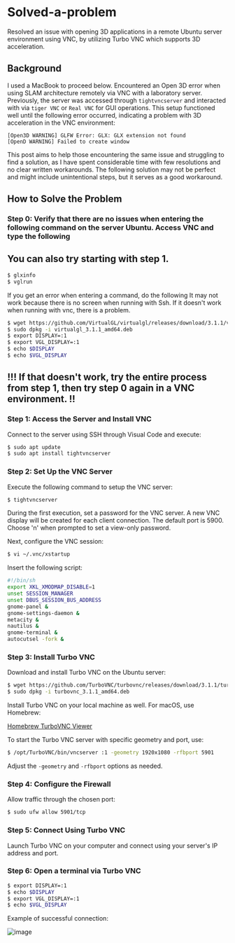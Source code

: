 
# Solved-a-problem
Resolved an issue with opening 3D applications in a remote Ubuntu server environment using VNC, by utilizing Turbo VNC which supports 3D acceleration.

## Background
I used a MacBook to proceed below.
Encountered an Open 3D error when using SLAM architecture remotely via VNC with a laboratory server. Previously, the server was accessed through `tightvncserver` and interacted with via `tiger VNC` or `Real VNC` for GUI operations. This setup functioned well until the following error occurred, indicating a problem with 3D acceleration in the VNC environment:

```
[Open3D WARNING] GLFW Error: GLX: GLX extension not found
[OpenD WARNING] Failed to create window
```

This post aims to help those encountering the same issue and struggling to find a solution, as I have spent considerable time with few resolutions and no clear written workarounds. The following solution may not be perfect and might include unintentional steps, but it serves as a good workaround.

## How to Solve the Problem

### Step 0: Verify that there are no issues when entering the following command on the server Ubuntu. Access VNC and type the following 
## You can also try starting with step 1.
```bash
$ glxinfo
$ vglrun
```
If you get an error when entering a command, do the following
It may not work because there is no screen when running with Ssh. 
If it doesn't work when running with vnc, there is a problem. 


```bash
$ wget https://github.com/VirtualGL/virtualgl/releases/download/3.1.1/virtualgl_3.1.1_amd64.deb
$ sudo dpkg -i virtualgl_3.1.1_amd64.deb
$ export DISPLAY=:1
$ export VGL_DISPLAY=:1
$ echo $DISPLAY
$ echo $VGL_DISPLAY
```
## !!! If that doesn't work, try the entire process from step 1, then try step 0 again in a VNC environment. !!

### Step 1: Access the Server and Install VNC

Connect to the server using SSH through Visual Code and execute:

```bash
$ sudo apt update
$ sudo apt install tightvncserver
```

### Step 2: Set Up the VNC Server

Execute the following command to setup the VNC server:

```bash
$ tightvncserver
```

During the first execution, set a password for the VNC server. A new VNC display will be created for each client connection. The default port is 5900. Choose 'n' when prompted to set a view-only password.

Next, configure the VNC session:

```bash
$ vi ~/.vnc/xstartup
```

Insert the following script:

```bash
#!/bin/sh
export XKL_XMODMAP_DISABLE=1
unset SESSION_MANAGER
unset DBUS_SESSION_BUS_ADDRESS
gnome-panel &
gnome-settings-daemon &
metacity &
nautilus &
gnome-terminal &
autocutsel -fork &
```

### Step 3: Install Turbo VNC

Download and install Turbo VNC on the Ubuntu server:

```bash
$ wget https://github.com/TurboVNC/turbovnc/releases/download/3.1.1/turbovnc_3.1.1_amd64.deb
$ sudo dpkg -i turbovnc_3.1.1_amd64.deb
```

Install Turbo VNC on your local machine as well. For macOS, use Homebrew:

[Homebrew TurboVNC Viewer](https://formulae.brew.sh/cask/turbovnc-viewer#default)

To start the Turbo VNC server with specific geometry and port, use:

```bash
$ /opt/TurboVNC/bin/vncserver :1 -geometry 1920x1080 -rfbport 5901
```

Adjust the `-geometry` and `-rfbport` options as needed.

### Step 4: Configure the Firewall

Allow traffic through the chosen port:

```bash
$ sudo ufw allow 5901/tcp
```

### Step 5: Connect Using Turbo VNC

Launch Turbo VNC on your computer and connect using your server's IP address and port.


### Step 6: Open a terminal via Turbo VNC

```bash
$ export DISPLAY=:1
$ echo $DISPLAY
$ export VGL_DISPLAY=:1
$ echo $VGL_DISPLAY
```

Example of successful connection:

![image](https://github.com/paulsung97/Solved-a-problem./assets/63456050/b6a05003-2bc6-48a2-983e-76690b861145)
```

